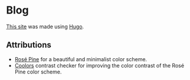 # Blog

[This site](https://wahyuwiyoko.github.io/blog) was made using
[Hugo](https://gohugo.io).

## Attributions

- [Rosé Pine](https://rosepinetheme.com) for a beautiful and minimalist
  color scheme.
- [Coolors](https://coolors.co/contrast-checker) contrast checker for
  improving the color contrast of the Rosé Pine color scheme.
